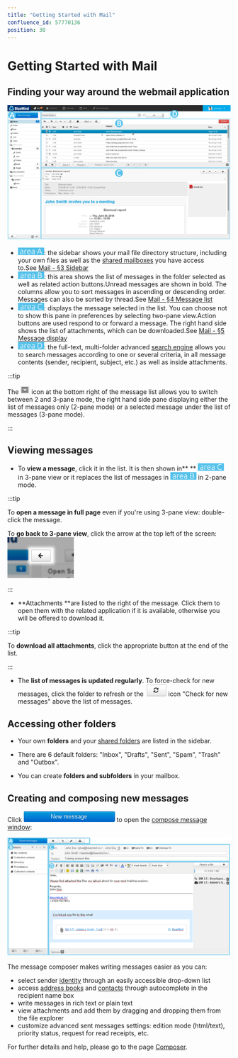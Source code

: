 ```yaml
---
title: "Getting Started with Mail"
confluence_id: 57770136
position: 30
---
```

# Getting Started with Mail


## Finding your way around the webmail application

![](../attachments/57770219/58592435.png)

- ![](../attachments/57769989/69896496.png): the sidebar shows your mail file directory structure, including your own files as well as the [shared mailboxes](/Guide_de_l_administrateur/Gestion_des_entités/Boites_aux_lettres_partagées/) you have access to.See [Mail - §3 Sidebar](/Guide_de_l_utilisateur/La_messagerie/)
- ![](../attachments/57769989/69896495.png): this area shows the list of messages in the folder selected as well as related action buttons.Unread messages are shown in bold. The columns allow you to sort messages in ascending or descending order. Messages can also be sorted by thread.See [Mail - §4 Message list](/Guide_de_l_utilisateur/La_messagerie/)
- ![](../attachments/57769989/69896494.png): displays the message selected in the list. You can choose not to show this pane in preferences by selecting two-pane view.Action buttons are used respond to or forward a message. The right hand side shows the list of attachments, which can be downloaded.See [Mail - §5 Message display](/Guide_de_l_utilisateur/La_messagerie/)
- ![](../attachments/57769989/69896493.png): the full-text, multi-folder advanced [search engine](/Guide_de_l_utilisateur/La_messagerie/Moteur_de_recherche_avancé/) allows you to search messages according to one or several criteria, in all message contents (sender, recipient, subject, etc.) as well as inside attachments.


:::tip

The ![](../attachments/57770136/57770147.png) icon at the bottom right of the message list allows you to switch between 2 and 3-pane mode, the right hand side pane displaying either the list of messages only (2-pane mode) or a selected message under the list of messages (3-pane mode).

:::

## Viewing messages

- To **view a message**, click it in the list. It is then shown in** ** ![](../attachments/57769989/69896494.png) in 3-pane view or it replaces the list of messages in ![](../attachments/57769989/69896495.png) in 2-pane mode.


:::tip

To **open a message in full page** even if you're using 3-pane view: double-click the message.

To **go back to 3-pane view**, click the arrow at the top left of the screen:
![](../attachments/57770219/58592405.png)

:::

- **Attachments **are listed to the right of the message. Click them to open them with the related application if it is available, otherwise you will be offered to download it.


:::tip

To **download all attachments**, click the appropriate button at the end of the list.

:::

- The **list of messages is updated regularly**. To force-check for new messages, click the folder to refresh or the  ![](../attachments/57770136/57770137.png) icon "Check for new messages" above the list of messages.


## Accessing other folders

- Your own **folders** and your [shared folders](/Guide_de_l_utilisateur/La_messagerie/Les_boites_aux_lettres_partagées/) are listed in the sidebar.

- There are 6 default folders: "Inbox", "Drafts", "Sent", "Spam", "Trash" and "Outbox".

- You can create **folders and subfolders** in your mailbox.


## Creating and composing new messages

Click ![](../attachments/57770136/57770145.png) to open the [compose message window](/Guide_de_l_utilisateur/La_messagerie/Le_composeur/):

![](../attachments/57770262/57770276.png)

The message composer makes writing messages easier as you can:

- select sender [identity](/Guide_de_l_utilisateur/La_messagerie/Les_identités/) through an easily accessible drop-down list
- access [address books](/Guide_de_l_utilisateur/Les_contacts/Gestion_des_carnets_d_adresses/) and [contacts](/Guide_de_l_utilisateur/Les_contacts/) through autocomplete in the recipient name box 
- write messages in rich text or plain text
- view attachments and add them by dragging and dropping them from the file explorer
- customize advanced sent messages settings: edition mode (html/text), priority status, request for read receipts, etc.


For further details and help, please go to the page [Composer](/Guide_de_l_utilisateur/La_messagerie/Le_composeur/).


